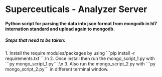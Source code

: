# Superceuticals - Analyzer Server 

<h4>Python script for parsing the data into json format from mongodb in hl7 internation standard and upload again to mongodb.</h4>
 
 <h5>Steps that need to be taken:</h5>
 1. Install the require modules/packages by using ```pip install -r requirements.txt```.\n
 2. Once install then run the mongo_script_1.py with ```py mongo_script_1.py```.\n
 3. Also run the mongo_script_2.py with ```py mongo_script_2.py``` in different terminal window.
